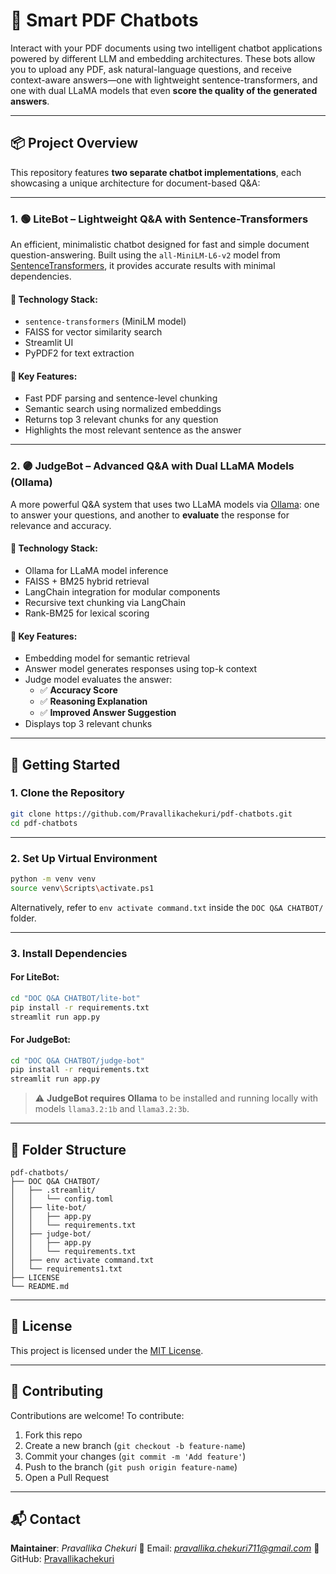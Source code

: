 # 🧠 Smart PDF Chatbots

Interact with your PDF documents using two intelligent chatbot applications powered by different LLM and embedding architectures. These bots allow you to upload any PDF, ask natural-language questions, and receive context-aware answers—one with lightweight sentence-transformers, and one with dual LLaMA models that even **score the quality of the generated answers**.

---

## 📦 Project Overview

This repository features **two separate chatbot implementations**, each showcasing a unique architecture for document-based Q&A:

---

### 1. 🟢 **LiteBot** – Lightweight Q&A with Sentence-Transformers

An efficient, minimalistic chatbot designed for fast and simple document question-answering. Built using the `all-MiniLM-L6-v2` model from [SentenceTransformers](https://www.sbert.net/), it provides accurate results with minimal dependencies.

#### 🔹 Technology Stack:
- `sentence-transformers` (MiniLM model)
- FAISS for vector similarity search
- Streamlit UI
- PyPDF2 for text extraction

#### 🔹 Key Features:
- Fast PDF parsing and sentence-level chunking
- Semantic search using normalized embeddings
- Returns top 3 relevant chunks for any question
- Highlights the most relevant sentence as the answer


---

### 2. 🟣 **JudgeBot** – Advanced Q&A with Dual LLaMA Models (Ollama)

A more powerful Q&A system that uses two LLaMA models via [Ollama](https://ollama.com/): one to answer your questions, and another to **evaluate** the response for relevance and accuracy.

#### 🔹 Technology Stack:
- Ollama for LLaMA model inference
- FAISS + BM25 hybrid retrieval
- LangChain integration for modular components
- Recursive text chunking via LangChain
- Rank-BM25 for lexical scoring

#### 🔹 Key Features:
- Embedding model for semantic retrieval
- Answer model generates responses using top-k context
- Judge model evaluates the answer:
  - ✅ **Accuracy Score**
  - ✅ **Reasoning Explanation**
  - ✅ **Improved Answer Suggestion**
- Displays top 3 relevant chunks


---

## 🚀 Getting Started

### 1. Clone the Repository

```bash
git clone https://github.com/Pravallikachekuri/pdf-chatbots.git
cd pdf-chatbots
````

---

### 2. Set Up Virtual Environment

```bash
python -m venv venv
source venv\Scripts\activate.ps1
```

Alternatively, refer to `env activate command.txt` inside the `DOC Q&A CHATBOT/` folder.

---

### 3. Install Dependencies

#### For LiteBot:

```bash
cd "DOC Q&A CHATBOT/lite-bot"
pip install -r requirements.txt
streamlit run app.py
```

#### For JudgeBot:

```bash
cd "DOC Q&A CHATBOT/judge-bot"
pip install -r requirements.txt
streamlit run app.py
```

> ⚠️ **JudgeBot requires Ollama** to be installed and running locally with models `llama3.2:1b` and `llama3.2:3b`.

---

## 📂 Folder Structure

```
pdf-chatbots/
├── DOC Q&A CHATBOT/
│   ├── .streamlit/
│   │   └── config.toml
│   ├── lite-bot/
│   │   ├── app.py
│   │   └── requirements.txt
│   ├── judge-bot/
│   │   ├── app.py
│   │   └── requirements.txt
│   ├── env activate command.txt
│   └── requirements1.txt
├── LICENSE
└── README.md
```

---

## 📝 License

This project is licensed under the [MIT License](./LICENSE).

---

## 🤝 Contributing

Contributions are welcome!
To contribute:

1. Fork this repo
2. Create a new branch (`git checkout -b feature-name`)
3. Commit your changes (`git commit -m 'Add feature'`)
4. Push to the branch (`git push origin feature-name`)
5. Open a Pull Request

---

## 📬 Contact

**Maintainer**: *Pravallika Chekuri*
📧 Email: *[pravallika.chekuri711@gmail.com](mailto:pravallika.chekuri711@gmail.com)*
🔗 GitHub: [Pravallikachekuri](https://github.com/Pravallikachekuri)


